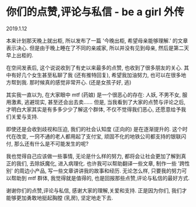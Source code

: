 # 你们的点赞,评论与私信  - be a girl 外传

2019.1.12 

本来计划那天晚上就出柜, 所以发布了一篇 '今晚出柜, 希望母亲能够理解.' 的文章表示决心. 但是由于晚上睡在了不同的亲戚家, 所以并没有见到母亲, 然后是第二天早上出柜的.

在空间发表后, 这个说说收到了有史以来最多的点赞, 也收到了很多朋友的关心. 其中有好几个女生甚至私聊了我 (还有推特回复), 希望我加油努力, 也可以在很多地方帮到我. 那时候真的感觉非常开心. (还是女孩子好, 逃)

其实我一直以为, 在大家眼中 mtf (药娘) 是一个很恶心的存在: 人妖, 不男不女, 服用激素, 逃避现实, 甚至还会出去卖...... 但是, 当我看到了大家的点赞与评论之后, 才明白大家其实是有多多少少了解这个群体, 不仅不觉得我们恶心, 还愿意给予我们关爱与支持.

即使还是会收到歧视和压迫, 我们的社会认知度 (正向的) 是在逐渐提升的. 这个时代在改变, 一窍不通的老人都用起了支付宝, 顽固不化的地铁公司都支持的银联闪付, 那么还有什么是不可能发生的呢?

我也觉得自己应该做一些事情, 无论是什么样的努力, 都将会让社会更加了解到真正的我们, 去除妖魔化, 进入病理化. 也许我可以帮助翻译一些文章, 制作一些 '跨性别' 的周边小产品, 写一些文章讲讲我的故事和经历. 无论怎么样, 只要我的努力可以帮助到 mtf 群体, 我觉得就是值得的, 也是回报那些点赞,评论与私信的最好方式.

谢谢你们的点赞,评论与私信, 感谢大家的理解,关爱和支持. 正是因为你们, 我们才能够更加勇敢地挺起胸膛 (乳房), 坚定地走下去.